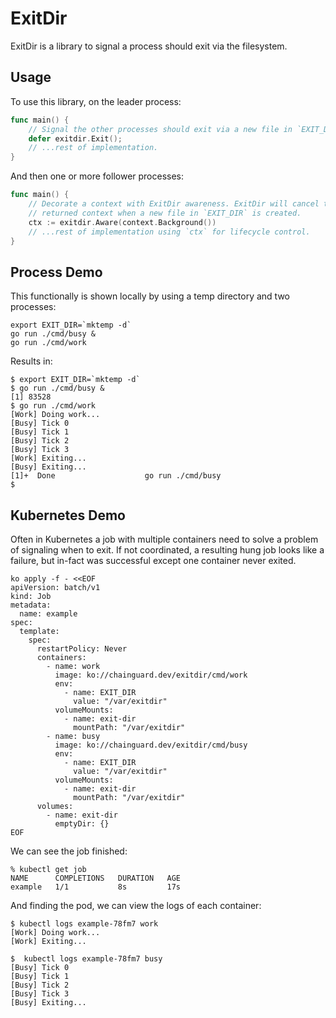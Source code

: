 # ExitDir

ExitDir is a library to signal a process should exit via the filesystem.

## Usage

To use this library, on the leader process:

```go
func main() {
	// Signal the other processes should exit via a new file in `EXIT_DIR`.
    defer exitdir.Exit();
	// ...rest of implementation. 
}
```

And then one or more follower processes:

```go
func main() {
	// Decorate a context with ExitDir awareness. ExitDir will cancel the
	// returned context when a new file in `EXIT_DIR` is created.
    ctx := exitdir.Aware(context.Background())
	// ...rest of implementation using `ctx` for lifecycle control.
}
```

## Process Demo

This functionally is shown locally by using a temp directory and two processes:

```shell
export EXIT_DIR=`mktemp -d`
go run ./cmd/busy &
go run ./cmd/work
```

Results in:

```shell
$ export EXIT_DIR=`mktemp -d`
$ go run ./cmd/busy &
[1] 83528
$ go run ./cmd/work
[Work] Doing work...
[Busy] Tick 0
[Busy] Tick 1
[Busy] Tick 2
[Busy] Tick 3
[Work] Exiting...
[Busy] Exiting...
[1]+  Done                    go run ./cmd/busy
$
```

## Kubernetes Demo

Often in Kubernetes a job with multiple containers need to solve a problem of
signaling when to exit. If not coordinated, a resulting hung job looks like a
failure, but in-fact was successful except one container never exited.

```shell
ko apply -f - <<EOF
apiVersion: batch/v1
kind: Job
metadata:
  name: example
spec:
  template:
    spec:
      restartPolicy: Never
      containers:
        - name: work
          image: ko://chainguard.dev/exitdir/cmd/work
          env:
            - name: EXIT_DIR
              value: "/var/exitdir"
          volumeMounts:
            - name: exit-dir
              mountPath: "/var/exitdir"
        - name: busy
          image: ko://chainguard.dev/exitdir/cmd/busy
          env:
            - name: EXIT_DIR
              value: "/var/exitdir"
          volumeMounts:
            - name: exit-dir
              mountPath: "/var/exitdir"
      volumes:
        - name: exit-dir
          emptyDir: {}
EOF
```

We can see the job finished:

```shell
% kubectl get job
NAME      COMPLETIONS   DURATION   AGE
example   1/1           8s         17s
```

And finding the pod, we can view the logs of each container:

```shell
$ kubectl logs example-78fm7 work
[Work] Doing work...
[Work] Exiting...
```

```shell
$  kubectl logs example-78fm7 busy
[Busy] Tick 0
[Busy] Tick 1
[Busy] Tick 2
[Busy] Tick 3
[Busy] Exiting...
```

